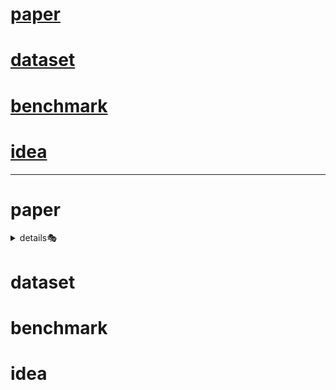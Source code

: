 # [paper](#paper-section-id)
# [dataset](#dataset-section-id)
# [benchmark](#benchmark-section-id)
# [idea](#idea-section-id)
-------------------------------------

<a name="paper-section-id" />

# paper

<details>
  <summary>details🎭</summary>
  
  → survey
  
    1. X. Zhang and Y. Demiris, "Visible and Infrared Image Fusion Using Deep Learning," in IEEE Transactions on Pattern Analysis and Machine Intelligence, vol. 45, no. 8, pp. 10535-10554, Aug. 2023
  
  → journal
  
  → conference 
</details>

<a name="dataset-section-id" />

# dataset

<a name="benchmark-section-id" />

# benchmark

<a name="idea-section-id" />

# idea
